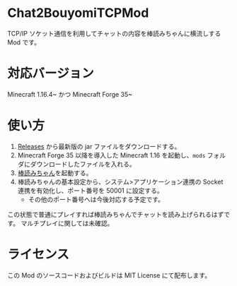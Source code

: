 # Chat2BouyomiTCPMod

TCP/IP ソケット通信を利用してチャットの内容を棒読みちゃんに横流しする Mod です。

# 対応バージョン

Minecraft 1.16.4~ かつ Minecraft Forge 35~

# 使い方

1. [Releases](https://github.com/AAAR-Salmon/Chat2BouyomiTCPMod/releases) から最新版の jar ファイルをダウンロードする。
2. Minecraft Forge 35 以降を導入した Minecraft 1.16 を起動し、`mods` フォルダにダウンロードしたファイルを入れる。
3. [棒読みちゃん](https://chi.usamimi.info/Program/Application/BouyomiChan/)を起動する。
4. 棒読みちゃんの基本設定から、システム>アプリケーション連携の Socket 連携を有効化し、ポート番号を 50001 に設定する。
    - その他のポート番号へは今後対応する予定です。

この状態で普通にプレイすれば棒読みちゃんでチャットを読み上げられるはずです。
マルチプレイに関しては未確認。

# ライセンス

この Mod のソースコードおよびビルドは MIT License にて配布します。
